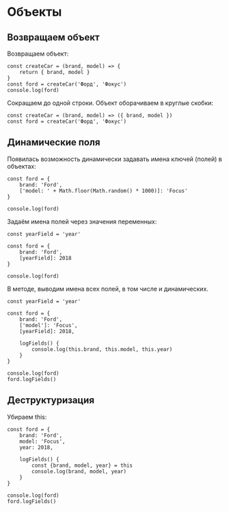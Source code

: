 # Объекты

## Возвращаем объект
Возвращаем объект:

    const createCar = (brand, model) => { 
        return { brand, model }
    }
    const ford = createCar('Форд', 'Фокус')
    console.log(ford)

Сокращаем до одной строки. Объект оборачиваем в круглые скобки:

    const createCar = (brand, model) => ({ brand, model })
    const ford = createCar('Форд', 'Фокус')

## Динамические поля
Появилась возможность динамически задавать имена ключей (полей) в объектах:

    const ford = {
        brand: 'Ford',
        ['model: ' + Math.floor(Math.random() * 1000)]: 'Focus'
    }

    console.log(ford)
    
Задаём имена полей через значения переменных:

    const yearField = 'year'

    const ford = {
        brand: 'Ford',
        [yearField]: 2018
    }

    console.log(ford)

В методе, выводим имена всех полей, в том числе и динамических.

    const yearField = 'year'

    const ford = {
        brand: 'Ford',
        ['model']: 'Focus',
        [yearField]: 2018,

        logFields() {
            console.log(this.brand, this.model, this.year)
        }
    }

    console.log(ford)
    ford.logFields()

## Деструктуризация
Убираем this:

    const ford = {
        brand: 'Ford',
        model: 'Focus',
        year: 2018,

        logFields() {
            const {brand, model, year} = this
            console.log(brand, model, year)
        }
    }

    console.log(ford)
    ford.logFields()
